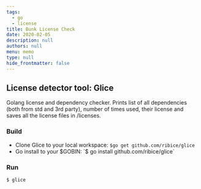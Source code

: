 ```yaml
---
tags: 
  - go
  - license
title: Bunk License Check
date: 2020-02-05
description: null
authors: null
menu: memo
type: null
hide_frontmatter: false
---
```


## License detector tool: Glice
Golang license and dependency checker. Prints list of all dependencies (both from std and 3rd party), number of times used, their license and saves all the license files in /licenses.

### Build
* Clone Glice to your local workspace: `$go get github.com/ribice/glice`
* Go install to your $GOBIN: `$ go install github.com/ribice/glice`

### Run
`$ glice`
